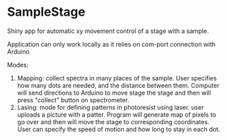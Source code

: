 # SampleStage

Shiny app for automatic xy movement control of a stage with a sample.

Application can only work locally as it relies on com-port connection with Arduino

Modes:
  1. Mapping: collect spectra in many places of the sample. User specifies how many dots are needed, and the distance between them. Computer will send directions to Arduino to move stage the stage and then will press "collect" button on spectrometer.
  2. Lasing: mode for defining patterns in photoresist using laser. user uploads a picture with a patter. Program will generate map of pixels to go over and then will move the stage to corresponding coordinates. User can specify the speed of motion and how long to stay in each dot.
